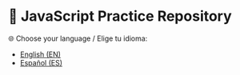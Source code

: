 # 📘 JavaScript Practice Repository

🌐 Choose your language / Elige tu idioma:

- [English (EN)](README.en.md)
- [Español (ES)](README.es.md)
